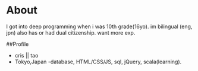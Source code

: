 # About 
I got into deep programming when i was 10th grade(16yo).
im bilingual (eng, jpn) also has or had dual citizenship.
want more exp.

##Profile
- cris || tao
- Tokyo,Japan
-database, HTML/CSS/JS, sql, jQuery, scala(learning).
